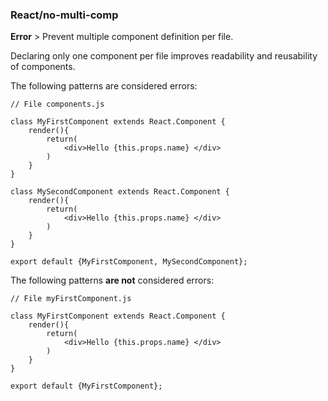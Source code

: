 ### React/no-multi-comp
**Error** > Prevent multiple component definition per file.

Declaring only one component per file improves readability and reusability of components.

The following patterns are considered errors:

```
// File components.js

class MyFirstComponent extends React.Component {
    render(){
        return(
            <div>Hello {this.props.name} </div>
        )
    }
}

class MySecondComponent extends React.Component {
    render(){
        return(
            <div>Hello {this.props.name} </div>
        )
    }
}

export default {MyFirstComponent, MySecondComponent};
```

The following patterns **are not** considered errors:

```
// File myFirstComponent.js

class MyFirstComponent extends React.Component {
    render(){
        return(
            <div>Hello {this.props.name} </div>
        )
    }
}

export default {MyFirstComponent};
```
